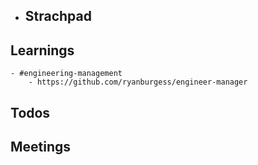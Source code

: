 - ## Strachpad
## Learnings
	- #engineering-management
		- https://github.com/ryanburgess/engineer-manager
## Todos
## Meetings